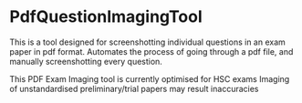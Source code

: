 # PdfQuestionImagingTool

This is a tool designed for screenshotting individual questions in an exam paper in pdf format.
Automates the process of going through a pdf file, and manually screenshotting every question.

This PDF Exam Imaging tool is currently optimised for HSC exams
Imaging of unstandardised preliminary/trial papers may result inaccuracies


